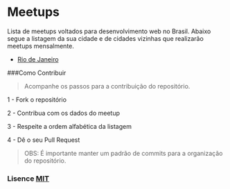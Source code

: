 # Meetups

Lista de meetups voltados para desenvolvimento web no Brasil. Abaixo segue a listagem da sua cidade e de cidades vizinhas que realizarão meetups mensalmente.

* [Rio de Janeiro](cidades/rio-de-janeiro.md)

###Como Contribuir

> Acompanhe os passos para a contribuição do repositório.

1 - Fork o repositório

2 - Contribua com os dados do meetup

3 - Respeite a ordem alfabética da listagem

4 - Dê o seu Pull Request

> OBS: É importante manter um padrão de commits para a organização do repositório.

### Lisence [MIT](http://opensource.org/licenses/MIT)
